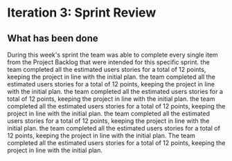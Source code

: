 # Iteration 3: Sprint Review

## What has been done

During this week's sprint the team was able to complete every single item from the Project Backlog that were intended for this specific sprint. the team completed all the estimated users stories for a total of 12 points, keeping the project in line with the initial plan. the team completed all the estimated users stories for a total of 12 points, keeping the project in line with the initial plan. the team completed all the estimated users stories for a total of 12 points, keeping the project in line with the initial plan. the team completed all the estimated users stories for a total of 12 points, keeping the project in line with the initial plan. the team completed all the estimated users stories for a total of 12 points, keeping the project in line with the initial plan. the team completed all the estimated users stories for a total of 12 points, keeping the project in line with the initial plan. The team completed all the estimated users stories for a total of 12 points, keeping the project in line with the initial plan.
